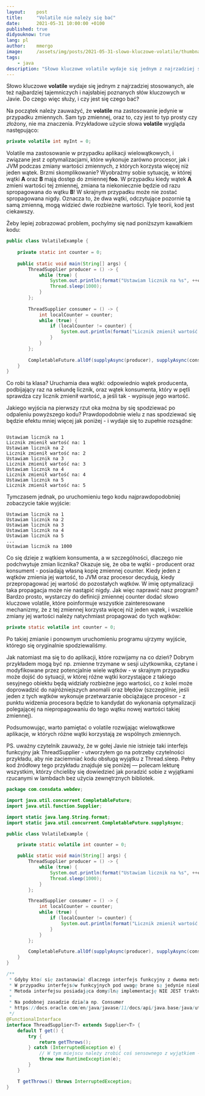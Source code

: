 ```yaml
---
layout:    post
title:     "Volatile nie należy się bać"
date:      2021-05-31 10:00:00 +0100
published: true
didyouknow: true
lang: pl
author:    mmergo
image:     /assets/img/posts/2021-05-31-slowo-kluczowe-volatile/thumbnail.webp
tags:
    - java
description: "Słowo kluczowe volatile wydaje się jednym z najrzadziej stosowanych, ale też najbardziej tajemniczych i najsłabiej poznanych słów kluczowych w Javie. Do czego więc służy i czy jest się czego bać?"
---
```


Słowo kluczowe **volatile** wydaje się jednym z najrzadziej stosowanych, ale też najbardziej tajemniczych i najsłabiej poznanych słów kluczowych w Javie. Do czego więc służy, i czy jest się czego bać?

Na początek należy zauważyć, że **volatile** ma zastosowanie jedynie w przypadku zmiennych. Sam typ zmiennej, oraz to, czy jest to typ prosty czy złożony, nie ma znaczenia. Przykładowe użycie słowa **volatile** wygląda następująco:

```java
private volatile int myInt = 0;
```
Volatile ma zastosowanie w przypadku aplikacji wielowątkowych, i związane jest z optymalizacjami, które wykonuje zarówno procesor, jak i JVM podczas zmiany wartości zmiennych, z których korzysta więcej niż jeden wątek. Brzmi skomplikowanie? Wyobraźmy sobie sytuację, w której wątki **A** oraz **B** mają dostęp do zmiennej **foo**. W przypadku kiedy wątek **A** zmieni wartości tej zmiennej, zmiana ta niekoniecznie będzie od razu spropagowana do wątku **B**! W skrajnym przypadku może nie zostać spropagowana nigdy. Oznacza to, że dwa wątki, odczytujące pozornie tą samą zmienną, mogą widzieć dwie rozbieżne wartości. Tyle teorii, kod jest ciekawszy.

Żeby lepiej zobrazować problem, pochylmy się nad poniższym kawałkiem kodu:

```java
public class VolatileExample {
 
    private static int counter = 0;
 
    public static void main(String[] args) {
        ThreadSupplier producer = () -> {
            while (true) {
                System.out.println(format("Ustawiam licznik na %s", ++counter));
                Thread.sleep(1000);
            }
        };
 
        ThreadSupplier consumer = () -> {
            int localCounter = counter;
            while (true) {
                if (localCounter != counter) {
                    System.out.println(format("Licznik zmienił wartość na: %s", localCounter = counter));
                }
            }
        };
 
        CompletableFuture.allOf(supplyAsync(producer), supplyAsync(consumer)).join();
    }
}
```

Co robi ta klasa? Uruchamia dwa wątki: odpowiednio wątek producenta, podbijający raz na sekundę licznik, oraz wątek konsumenta, który w pętli sprawdza czy licznik zmienił wartość, a jeśli tak - wypisuje jego wartość.

Jakiego wyjścia na pierwszy rzut oka można by się spodziewać po odpaleniu powyższego kodu? Prawdopodobnie wielu z nas spodziewać się będzie efektu mniej więcej jak poniżej - i wydaje się to zupełnie rozsądne:

```

Ustawiam licznik na 1
Licznik zmienił wartość na: 1
Ustawiam licznik na 2
Licznik zmienił wartość na: 2
Ustawiam licznik na 3
Licznik zmienił wartość na: 3
Ustawiam licznik na 4
Licznik zmienił wartość na: 4
Ustawiam licznik na 5
Licznik zmienił wartość na: 5
```

Tymczasem jednak, po uruchomieniu tego kodu najprawdopodobniej zobaczycie takie wyjście:

```
Ustawiam licznik na 1
Ustawiam licznik na 2
Ustawiam licznik na 3
Ustawiam licznik na 4
Ustawiam licznik na 5
...
Ustawiam licznik na 1000
```

Co się dzieje z wątkiem konsumenta, a w szczególności, dlaczego nie podchwytuje zmian licznika? Okazuje się, że oba te wątki - producent oraz konsument - posiadają własną kopię zmiennej counter. Kiedy jeden z wątków zmienia jej wartość, to JVM oraz procesor decydują, kiedy przepropagować jej wartość do pozostałych wątków. W imię optymalizacji taka propagacja może nie nastąpić nigdy. Jak więc naprawić nasz program? Bardzo prosto, wystarczy do definicji zmiennej counter dodać słowo kluczowe volatile, które poinformuje wszystkie zainteresowane mechanizmy, że z tej zmiennej korzysta więcej niż jeden wątek, i wszelkie zmiany jej wartości należy natychmiast propagować do tych wątków:

```java
private static volatile int counter = 0;
```

Po takiej zmianie i ponownym uruchomieniu programu ujrzymy wyjście, którego się oryginalnie spodziewaliśmy.

Jak natomiast ma się to do aplikacji, które rozwijamy na co dzień? Dobrym przykładem mogą być np. zmienne trzymane w sesji użytkownika, czytane i modyfikowane przez potencjalnie wiele wątków - w skrajnym przypadku może dojść do sytuacji, w której różne wątki korzystające z takiego sesyjnego obiektu będą widziały rozbieżne jego wartości, co z kolei może doprowadzić do najróżniejszych anomalii oraz błędów (szczególnie, jeśli jeden z tych wątków wykonuje przetwarzanie obciążające procesor - z punktu widzenia procesora będzie to kandydat do wykonania optymalizacji polegającej na niepropagowaniu do tego wątku nowej wartości takiej zmiennej).

Podsumowując, warto pamiętać o volatile rozwijając wielowątkowe aplikacje, w których różne wątki korzystają ze wspólnych zmiennych.



PS. uważny czytelnik zauważy, że w gołej Javie nie istnieje taki interfejs funkcyjny jak ThreadSupplier - utworzyłem go na potrzeby czytelności przykładu, aby nie zaciemniać kodu obsługą wyjątku z Thread.sleep. Pełny kod źródłowy tego przykładu znajduje się poniżej — polecam lekturę wszystkim, którzy chcieliby się dowiedzieć jak poradzić sobie z wyjątkami rzucanymi w lambdach bez użycia zewnętrznych bibliotek.

```java
package com.consdata.webdev;

import java.util.concurrent.CompletableFuture;
import java.util.function.Supplier;

import static java.lang.String.format;
import static java.util.concurrent.CompletableFuture.supplyAsync;

public class VolatileExample {

    private static volatile int counter = 0;

    public static void main(String[] args) {
        ThreadSupplier producer = () -> {
            while (true) {
                System.out.println(format("Ustawiam licznik na %s", ++counter));
                Thread.sleep(1000);
            }
        };

        ThreadSupplier consumer = () -> {
            int localCounter = counter;
            while (true) {
                if (localCounter != counter) {
                    System.out.println(format("Licznik zmienił wartość na: %s", localCounter = counter));
                }
            }
        };

        CompletableFuture.allOf(supplyAsync(producer), supplyAsync(consumer)).join();
    }
}

/**
 * Gdyby ktoś się zastanawiał dlaczego interfejs funkcyjny z dwoma metodami w ogóle działa:
 * W przypadku interfejsów funkcyjnych pod uwagę brane są jedynie nieabstrakcyjne metody interfejsu.
 * Metoda interfejsu posiadająca domyślną implementację NIE JEST traktowana jako abstrakcyjna.
 *
 * Na podobnej zasadzie działa np. Consumer
 * https://docs.oracle.com/en/java/javase/11/docs/api/java.base/java/util/function/Consumer.html
 */
@FunctionalInterface
interface ThreadSupplier<T> extends Supplier<T> {
    default T get() {
        try {
            return getThrows();
        } catch (InterruptedException e) {
            // W tym miejscu należy zrobić coś sensownego z wyjątkiem - minimum zalogować.
            throw new RuntimeException(e);
        }
    }

    T getThrows() throws InterruptedException;
}
```
